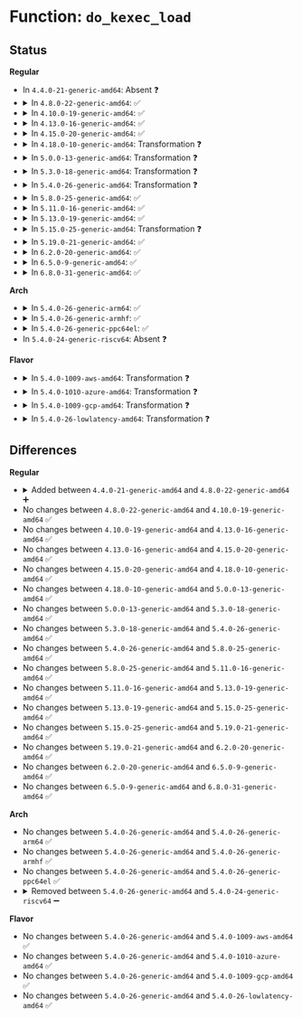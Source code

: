 # Function: <code>do_kexec_load</code>

## Status
<b>Regular</b>
<ul>
<li>
In <code>4.4.0-21-generic-amd64</code>: Absent ❓
</li>
<li>
<details>
<summary>In <code>4.8.0-22-generic-amd64</code>: ✅</summary>

```c
int do_kexec_load(long unsigned int entry, long unsigned int nr_segments, struct kexec_segment * segments, long unsigned int flags)
```

```json
{
  "name": "do_kexec_load",
  "collision_type": "Unique Static",
  "inline_type": "No",
  "funcs": [
    {
      "addr": 18446744071579981536,
      "name": "do_kexec_load",
      "external": false,
      "loc": "kernel/kexec.c:108",
      "file": "kernel/kexec.c",
      "inline": "seen, unknown",
      "caller_inline": [],
      "caller_func": [
        "kernel/kexec.c:compat_SyS_kexec_load"
      ]
    }
  ],
  "symbols": [
    {
      "addr": 18446744071579981536,
      "name": "do_kexec_load",
      "section": ".text",
      "bind": "STB_LOCAL",
      "size": 606
    }
  ]
}
```
</details>
</li>
<li>
<details>
<summary>In <code>4.10.0-19-generic-amd64</code>: ✅</summary>

```c
int do_kexec_load(long unsigned int entry, long unsigned int nr_segments, struct kexec_segment * segments, long unsigned int flags)
```

```json
{
  "name": "do_kexec_load",
  "collision_type": "Unique Static",
  "inline_type": "No",
  "funcs": [
    {
      "addr": 18446744071580012032,
      "name": "do_kexec_load",
      "external": false,
      "loc": "kernel/kexec.c:108",
      "file": "kernel/kexec.c",
      "inline": "seen, unknown",
      "caller_inline": [],
      "caller_func": [
        "kernel/kexec.c:compat_SyS_kexec_load"
      ]
    }
  ],
  "symbols": [
    {
      "addr": 18446744071580012032,
      "name": "do_kexec_load",
      "section": ".text",
      "bind": "STB_LOCAL",
      "size": 606
    }
  ]
}
```
</details>
</li>
<li>
<details>
<summary>In <code>4.13.0-16-generic-amd64</code>: ✅</summary>

```c
int do_kexec_load(long unsigned int entry, long unsigned int nr_segments, struct kexec_segment * segments, long unsigned int flags)
```

```json
{
  "name": "do_kexec_load",
  "collision_type": "Unique Static",
  "inline_type": "No",
  "funcs": [
    {
      "addr": 18446744071580019248,
      "name": "do_kexec_load",
      "external": false,
      "loc": "kernel/kexec.c:107",
      "file": "kernel/kexec.c",
      "inline": "seen, unknown",
      "caller_inline": [],
      "caller_func": [
        "kernel/kexec.c:compat_SyS_kexec_load"
      ]
    }
  ],
  "symbols": [
    {
      "addr": 18446744071580019248,
      "name": "do_kexec_load",
      "section": ".text",
      "bind": "STB_LOCAL",
      "size": 624
    }
  ]
}
```
</details>
</li>
<li>
<details>
<summary>In <code>4.15.0-20-generic-amd64</code>: ✅</summary>

```c
int do_kexec_load(long unsigned int entry, long unsigned int nr_segments, struct kexec_segment * segments, long unsigned int flags)
```

```json
{
  "name": "do_kexec_load",
  "collision_type": "Unique Static",
  "inline_type": "No",
  "funcs": [
    {
      "addr": 18446744071580066192,
      "name": "do_kexec_load",
      "external": false,
      "loc": "kernel/kexec.c:107",
      "file": "kernel/kexec.c",
      "inline": "seen, unknown",
      "caller_inline": [],
      "caller_func": [
        "kernel/kexec.c:compat_SyS_kexec_load"
      ]
    }
  ],
  "symbols": [
    {
      "addr": 18446744071580066192,
      "name": "do_kexec_load",
      "section": ".text",
      "bind": "STB_LOCAL",
      "size": 624
    }
  ]
}
```
</details>
</li>
<li>
<details>
<summary>In <code>4.18.0-10-generic-amd64</code>: Transformation ❓</summary>

```c
int do_kexec_load(long unsigned int entry, long unsigned int nr_segments, struct kexec_segment * segments, long unsigned int flags)
```

```json
{
  "name": "do_kexec_load",
  "collision_type": "Unique Static",
  "inline_type": "No",
  "funcs": [
    {
      "addr": 0,
      "name": "do_kexec_load",
      "external": false,
      "loc": "kernel/kexec.c:107",
      "file": "kernel/kexec.c",
      "inline": "seen, unknown",
      "caller_inline": [],
      "caller_func": [
        "kernel/kexec.c:__x32_compat_sys_kexec_load",
        "kernel/kexec.c:__ia32_compat_sys_kexec_load",
        "kernel/kexec.c:__ia32_sys_kexec_load",
        "kernel/kexec.c:__x64_sys_kexec_load"
      ]
    }
  ],
  "symbols": [
    {
      "addr": 18446744071580123376,
      "name": "do_kexec_load",
      "section": ".text",
      "bind": "STB_LOCAL",
      "size": 568
    },
    {
      "addr": 18446744071580125230,
      "name": "do_kexec_load.cold.0",
      "section": ".text",
      "bind": "STB_LOCAL",
      "size": 74
    }
  ]
}
```
</details>
</li>
<li>
<details>
<summary>In <code>5.0.0-13-generic-amd64</code>: Transformation ❓</summary>

```c
int do_kexec_load(long unsigned int entry, long unsigned int nr_segments, struct kexec_segment * segments, long unsigned int flags)
```

```json
{
  "name": "do_kexec_load",
  "collision_type": "Unique Static",
  "inline_type": "No",
  "funcs": [
    {
      "addr": 0,
      "name": "do_kexec_load",
      "external": false,
      "loc": "kernel/kexec.c:108",
      "file": "kernel/kexec.c",
      "inline": "seen, unknown",
      "caller_inline": [],
      "caller_func": [
        "kernel/kexec.c:__x32_compat_sys_kexec_load",
        "kernel/kexec.c:__ia32_compat_sys_kexec_load",
        "kernel/kexec.c:__ia32_sys_kexec_load",
        "kernel/kexec.c:__x64_sys_kexec_load"
      ]
    }
  ],
  "symbols": [
    {
      "addr": 18446744071580170512,
      "name": "do_kexec_load",
      "section": ".text",
      "bind": "STB_LOCAL",
      "size": 568
    },
    {
      "addr": 18446744071580172487,
      "name": "do_kexec_load.cold.2",
      "section": ".text",
      "bind": "STB_LOCAL",
      "size": 74
    }
  ]
}
```
</details>
</li>
<li>
<details>
<summary>In <code>5.3.0-18-generic-amd64</code>: Transformation ❓</summary>

```c
int do_kexec_load(long unsigned int entry, long unsigned int nr_segments, struct kexec_segment * segments, long unsigned int flags)
```

```json
{
  "name": "do_kexec_load",
  "collision_type": "Unique Static",
  "inline_type": "No",
  "funcs": [
    {
      "addr": 0,
      "name": "do_kexec_load",
      "external": false,
      "loc": "kernel/kexec.c:106",
      "file": "kernel/kexec.c",
      "inline": "seen, unknown",
      "caller_inline": [],
      "caller_func": [
        "kernel/kexec.c:__x32_compat_sys_kexec_load",
        "kernel/kexec.c:__ia32_compat_sys_kexec_load",
        "kernel/kexec.c:__ia32_sys_kexec_load",
        "kernel/kexec.c:__x64_sys_kexec_load"
      ]
    }
  ],
  "symbols": [
    {
      "addr": 18446744071580216432,
      "name": "do_kexec_load",
      "section": ".text",
      "bind": "STB_LOCAL",
      "size": 561
    },
    {
      "addr": 18446744071580218409,
      "name": "do_kexec_load.cold",
      "section": ".text",
      "bind": "STB_LOCAL",
      "size": 74
    }
  ]
}
```
</details>
</li>
<li>
<details>
<summary>In <code>5.4.0-26-generic-amd64</code>: Transformation ❓</summary>

```c
int do_kexec_load(long unsigned int entry, long unsigned int nr_segments, struct kexec_segment * segments, long unsigned int flags)
```

```json
{
  "name": "do_kexec_load",
  "collision_type": "Unique Static",
  "inline_type": "No",
  "funcs": [
    {
      "addr": 0,
      "name": "do_kexec_load",
      "external": false,
      "loc": "kernel/kexec.c:106",
      "file": "kernel/kexec.c",
      "inline": "seen, unknown",
      "caller_inline": [],
      "caller_func": [
        "kernel/kexec.c:__x32_compat_sys_kexec_load",
        "kernel/kexec.c:__ia32_compat_sys_kexec_load",
        "kernel/kexec.c:__ia32_sys_kexec_load",
        "kernel/kexec.c:__x64_sys_kexec_load"
      ]
    }
  ],
  "symbols": [
    {
      "addr": 18446744071580264832,
      "name": "do_kexec_load",
      "section": ".text",
      "bind": "STB_LOCAL",
      "size": 593
    },
    {
      "addr": 18446744071580266770,
      "name": "do_kexec_load.cold",
      "section": ".text",
      "bind": "STB_LOCAL",
      "size": 74
    }
  ]
}
```
</details>
</li>
<li>
<details>
<summary>In <code>5.8.0-25-generic-amd64</code>: ✅</summary>

```c
int do_kexec_load(long unsigned int entry, long unsigned int nr_segments, struct kexec_segment * segments, long unsigned int flags)
```

```json
{
  "name": "do_kexec_load",
  "collision_type": "Unique Static",
  "inline_type": "No",
  "funcs": [
    {
      "addr": 18446744071580334272,
      "name": "do_kexec_load",
      "external": false,
      "loc": "kernel/kexec.c:106",
      "file": "kernel/kexec.c",
      "inline": "seen, unknown",
      "caller_inline": [],
      "caller_func": [
        "kernel/kexec.c:__x32_compat_sys_kexec_load",
        "kernel/kexec.c:__ia32_compat_sys_kexec_load",
        "kernel/kexec.c:__ia32_sys_kexec_load",
        "kernel/kexec.c:__x64_sys_kexec_load"
      ]
    }
  ],
  "symbols": [
    {
      "addr": 18446744071580334272,
      "name": "do_kexec_load",
      "section": ".text",
      "bind": "STB_LOCAL",
      "size": 392
    }
  ]
}
```
</details>
</li>
<li>
<details>
<summary>In <code>5.11.0-16-generic-amd64</code>: ✅</summary>

```c
int do_kexec_load(long unsigned int entry, long unsigned int nr_segments, struct kexec_segment * segments, long unsigned int flags)
```

```json
{
  "name": "do_kexec_load",
  "collision_type": "Unique Static",
  "inline_type": "No",
  "funcs": [
    {
      "addr": 18446744071580319664,
      "name": "do_kexec_load",
      "external": false,
      "loc": "kernel/kexec.c:106",
      "file": "kernel/kexec.c",
      "inline": "seen, unknown",
      "caller_inline": [],
      "caller_func": [
        "kernel/kexec.c:__x32_compat_sys_kexec_load",
        "kernel/kexec.c:__ia32_compat_sys_kexec_load",
        "kernel/kexec.c:__ia32_sys_kexec_load",
        "kernel/kexec.c:__x64_sys_kexec_load"
      ]
    }
  ],
  "symbols": [
    {
      "addr": 18446744071580319664,
      "name": "do_kexec_load",
      "section": ".text",
      "bind": "STB_LOCAL",
      "size": 392
    }
  ]
}
```
</details>
</li>
<li>
<details>
<summary>In <code>5.13.0-19-generic-amd64</code>: ✅</summary>

```c
int do_kexec_load(long unsigned int entry, long unsigned int nr_segments, struct kexec_segment * segments, long unsigned int flags)
```

```json
{
  "name": "do_kexec_load",
  "collision_type": "Unique Static",
  "inline_type": "No",
  "funcs": [
    {
      "addr": 18446744071580323152,
      "name": "do_kexec_load",
      "external": false,
      "loc": "kernel/kexec.c:106",
      "file": "kernel/kexec.c",
      "inline": "seen, unknown",
      "caller_inline": [],
      "caller_func": [
        "kernel/kexec.c:__x32_compat_sys_kexec_load",
        "kernel/kexec.c:__ia32_compat_sys_kexec_load",
        "kernel/kexec.c:__ia32_sys_kexec_load",
        "kernel/kexec.c:__x64_sys_kexec_load"
      ]
    }
  ],
  "symbols": [
    {
      "addr": 18446744071580323152,
      "name": "do_kexec_load",
      "section": ".text",
      "bind": "STB_LOCAL",
      "size": 391
    }
  ]
}
```
</details>
</li>
<li>
<details>
<summary>In <code>5.15.0-25-generic-amd64</code>: Transformation ❓</summary>

```c
int do_kexec_load(long unsigned int entry, long unsigned int nr_segments, struct kexec_segment * segments, long unsigned int flags)
```

```json
{
  "name": "do_kexec_load",
  "collision_type": "Unique Static",
  "inline_type": "No",
  "funcs": [
    {
      "addr": 0,
      "name": "do_kexec_load",
      "external": false,
      "loc": "kernel/kexec.c:87",
      "file": "kernel/kexec.c",
      "inline": "seen, unknown",
      "caller_inline": [],
      "caller_func": [
        "kernel/kexec.c:__do_compat_sys_kexec_load",
        "kernel/kexec.c:__ia32_sys_kexec_load",
        "kernel/kexec.c:__x64_sys_kexec_load"
      ]
    }
  ],
  "symbols": [
    {
      "addr": 18446744071580477808,
      "name": "do_kexec_load",
      "section": ".text",
      "bind": "STB_LOCAL",
      "size": 658
    },
    {
      "addr": 18446744071592160415,
      "name": "do_kexec_load.cold",
      "section": ".text",
      "bind": "STB_LOCAL",
      "size": 74
    }
  ]
}
```
</details>
</li>
<li>
<details>
<summary>In <code>5.19.0-21-generic-amd64</code>: ✅</summary>

```c
int do_kexec_load(long unsigned int entry, long unsigned int nr_segments, struct kexec_segment * segments, long unsigned int flags)
```

```json
{
  "name": "do_kexec_load",
  "collision_type": "Unique Static",
  "inline_type": "No",
  "funcs": [
    {
      "addr": 18446744071580672288,
      "name": "do_kexec_load",
      "external": false,
      "loc": "kernel/kexec.c:87",
      "file": "kernel/kexec.c",
      "inline": "seen, unknown",
      "caller_inline": [],
      "caller_func": [
        "kernel/kexec.c:__do_compat_sys_kexec_load",
        "kernel/kexec.c:__ia32_sys_kexec_load",
        "kernel/kexec.c:__x64_sys_kexec_load"
      ]
    }
  ],
  "symbols": [
    {
      "addr": 18446744071580672288,
      "name": "do_kexec_load",
      "section": ".text",
      "bind": "STB_LOCAL",
      "size": 507
    }
  ]
}
```
</details>
</li>
<li>
<details>
<summary>In <code>6.2.0-20-generic-amd64</code>: ✅</summary>

```c
int do_kexec_load(long unsigned int entry, long unsigned int nr_segments, struct kexec_segment * segments, long unsigned int flags)
```

```json
{
  "name": "do_kexec_load",
  "collision_type": "Unique Static",
  "inline_type": "No",
  "funcs": [
    {
      "addr": 18446744071580942848,
      "name": "do_kexec_load",
      "external": false,
      "loc": "kernel/kexec.c:87",
      "file": "kernel/kexec.c",
      "inline": "seen, unknown",
      "caller_inline": [],
      "caller_func": [
        "kernel/kexec.c:__do_compat_sys_kexec_load",
        "kernel/kexec.c:__ia32_sys_kexec_load",
        "kernel/kexec.c:__x64_sys_kexec_load"
      ]
    }
  ],
  "symbols": [
    {
      "addr": 18446744071580942848,
      "name": "do_kexec_load",
      "section": ".text",
      "bind": "STB_LOCAL",
      "size": 503
    }
  ]
}
```
</details>
</li>
<li>
<details>
<summary>In <code>6.5.0-9-generic-amd64</code>: ✅</summary>

```c
int do_kexec_load(long unsigned int entry, long unsigned int nr_segments, struct kexec_segment * segments, long unsigned int flags)
```

```json
{
  "name": "do_kexec_load",
  "collision_type": "Unique Static",
  "inline_type": "No",
  "funcs": [
    {
      "addr": 18446744071581029984,
      "name": "do_kexec_load",
      "external": false,
      "loc": "kernel/kexec.c:87",
      "file": "kernel/kexec.c",
      "inline": "seen, unknown",
      "caller_inline": [],
      "caller_func": [
        "kernel/kexec.c:__do_compat_sys_kexec_load",
        "kernel/kexec.c:__ia32_sys_kexec_load",
        "kernel/kexec.c:__x64_sys_kexec_load"
      ]
    }
  ],
  "symbols": [
    {
      "addr": 18446744071581029984,
      "name": "do_kexec_load",
      "section": ".text",
      "bind": "STB_LOCAL",
      "size": 503
    }
  ]
}
```
</details>
</li>
<li>
<details>
<summary>In <code>6.8.0-31-generic-amd64</code>: ✅</summary>

```c
int do_kexec_load(long unsigned int entry, long unsigned int nr_segments, struct kexec_segment * segments, long unsigned int flags)
```

```json
{
  "name": "do_kexec_load",
  "collision_type": "Unique Static",
  "inline_type": "No",
  "funcs": [
    {
      "addr": 18446744071581128192,
      "name": "do_kexec_load",
      "external": false,
      "loc": "kernel/kexec.c:87",
      "file": "kernel/kexec.c",
      "inline": "seen, unknown",
      "caller_inline": [],
      "caller_func": [
        "kernel/kexec.c:__do_compat_sys_kexec_load",
        "kernel/kexec.c:__ia32_sys_kexec_load",
        "kernel/kexec.c:__x64_sys_kexec_load"
      ]
    }
  ],
  "symbols": [
    {
      "addr": 18446744071581128192,
      "name": "do_kexec_load",
      "section": ".text",
      "bind": "STB_LOCAL",
      "size": 516
    }
  ]
}
```
</details>
</li>
</ul>
<b>Arch</b>
<ul>
<li>
<details>
<summary>In <code>5.4.0-26-generic-arm64</code>: ✅</summary>

```c
int do_kexec_load(long unsigned int entry, long unsigned int nr_segments, struct kexec_segment * segments, long unsigned int flags)
```

```json
{
  "name": "do_kexec_load",
  "collision_type": "Unique Static",
  "inline_type": "No",
  "funcs": [
    {
      "addr": 18446603336491507768,
      "name": "do_kexec_load",
      "external": false,
      "loc": "kernel/kexec.c:106",
      "file": "kernel/kexec.c",
      "inline": "seen, unknown",
      "caller_inline": [],
      "caller_func": [
        "kernel/kexec.c:__arm64_compat_sys_kexec_load",
        "kernel/kexec.c:__arm64_sys_kexec_load"
      ]
    }
  ],
  "symbols": [
    {
      "addr": 18446603336491507768,
      "name": "do_kexec_load",
      "section": ".text",
      "bind": "STB_LOCAL",
      "size": 724
    }
  ]
}
```
</details>
</li>
<li>
<details>
<summary>In <code>5.4.0-26-generic-armhf</code>: ✅</summary>

```c
int do_kexec_load(long unsigned int entry, long unsigned int nr_segments, struct kexec_segment * segments, long unsigned int flags)
```

```json
{
  "name": "do_kexec_load",
  "collision_type": "Unique Static",
  "inline_type": "No",
  "funcs": [
    {
      "addr": 3225488924,
      "name": "do_kexec_load",
      "external": false,
      "loc": "kernel/kexec.c:106",
      "file": "kernel/kexec.c",
      "inline": "seen, unknown",
      "caller_inline": [],
      "caller_func": [
        "kernel/kexec.c:__se_sys_kexec_load"
      ]
    }
  ],
  "symbols": [
    {
      "addr": 3225488924,
      "name": "do_kexec_load",
      "section": ".text",
      "bind": "STB_LOCAL",
      "size": 952
    }
  ]
}
```
</details>
</li>
<li>
<details>
<summary>In <code>5.4.0-26-generic-ppc64el</code>: ✅</summary>

```c
int do_kexec_load(long unsigned int entry, long unsigned int nr_segments, struct kexec_segment * segments, long unsigned int flags)
```

```json
{
  "name": "do_kexec_load",
  "collision_type": "Unique Static",
  "inline_type": "No",
  "funcs": [
    {
      "addr": 13835058055284468224,
      "name": "do_kexec_load",
      "external": false,
      "loc": "kernel/kexec.c:106",
      "file": "kernel/kexec.c",
      "inline": "seen, unknown",
      "caller_inline": [],
      "caller_func": [
        "kernel/kexec.c:__se_compat_sys_kexec_load",
        "kernel/kexec.c:__se_sys_kexec_load"
      ]
    }
  ],
  "symbols": [
    {
      "addr": 13835058055284468224,
      "name": "do_kexec_load",
      "section": ".text",
      "bind": "STB_LOCAL",
      "size": 1060
    }
  ]
}
```
</details>
</li>
<li>
In <code>5.4.0-24-generic-riscv64</code>: Absent ❓
</li>
</ul>
<b>Flavor</b>
<ul>
<li>
<details>
<summary>In <code>5.4.0-1009-aws-amd64</code>: Transformation ❓</summary>

```c
int do_kexec_load(long unsigned int entry, long unsigned int nr_segments, struct kexec_segment * segments, long unsigned int flags)
```

```json
{
  "name": "do_kexec_load",
  "collision_type": "Unique Static",
  "inline_type": "No",
  "funcs": [
    {
      "addr": 0,
      "name": "do_kexec_load",
      "external": false,
      "loc": "kernel/kexec.c:106",
      "file": "kernel/kexec.c",
      "inline": "seen, unknown",
      "caller_inline": [],
      "caller_func": [
        "kernel/kexec.c:__x32_compat_sys_kexec_load",
        "kernel/kexec.c:__ia32_compat_sys_kexec_load",
        "kernel/kexec.c:__ia32_sys_kexec_load",
        "kernel/kexec.c:__x64_sys_kexec_load"
      ]
    }
  ],
  "symbols": [
    {
      "addr": 18446744071580233632,
      "name": "do_kexec_load",
      "section": ".text",
      "bind": "STB_LOCAL",
      "size": 593
    },
    {
      "addr": 18446744071580235570,
      "name": "do_kexec_load.cold",
      "section": ".text",
      "bind": "STB_LOCAL",
      "size": 74
    }
  ]
}
```
</details>
</li>
<li>
<details>
<summary>In <code>5.4.0-1010-azure-amd64</code>: Transformation ❓</summary>

```c
int do_kexec_load(long unsigned int entry, long unsigned int nr_segments, struct kexec_segment * segments, long unsigned int flags)
```

```json
{
  "name": "do_kexec_load",
  "collision_type": "Unique Static",
  "inline_type": "No",
  "funcs": [
    {
      "addr": 0,
      "name": "do_kexec_load",
      "external": false,
      "loc": "kernel/kexec.c:106",
      "file": "kernel/kexec.c",
      "inline": "seen, unknown",
      "caller_inline": [],
      "caller_func": [
        "kernel/kexec.c:__x32_compat_sys_kexec_load",
        "kernel/kexec.c:__ia32_compat_sys_kexec_load",
        "kernel/kexec.c:__ia32_sys_kexec_load",
        "kernel/kexec.c:__x64_sys_kexec_load"
      ]
    }
  ],
  "symbols": [
    {
      "addr": 18446744071580181184,
      "name": "do_kexec_load",
      "section": ".text",
      "bind": "STB_LOCAL",
      "size": 593
    },
    {
      "addr": 18446744071580183122,
      "name": "do_kexec_load.cold",
      "section": ".text",
      "bind": "STB_LOCAL",
      "size": 74
    }
  ]
}
```
</details>
</li>
<li>
<details>
<summary>In <code>5.4.0-1009-gcp-amd64</code>: Transformation ❓</summary>

```c
int do_kexec_load(long unsigned int entry, long unsigned int nr_segments, struct kexec_segment * segments, long unsigned int flags)
```

```json
{
  "name": "do_kexec_load",
  "collision_type": "Unique Static",
  "inline_type": "No",
  "funcs": [
    {
      "addr": 0,
      "name": "do_kexec_load",
      "external": false,
      "loc": "kernel/kexec.c:106",
      "file": "kernel/kexec.c",
      "inline": "seen, unknown",
      "caller_inline": [],
      "caller_func": [
        "kernel/kexec.c:__x32_compat_sys_kexec_load",
        "kernel/kexec.c:__ia32_compat_sys_kexec_load",
        "kernel/kexec.c:__ia32_sys_kexec_load",
        "kernel/kexec.c:__x64_sys_kexec_load"
      ]
    }
  ],
  "symbols": [
    {
      "addr": 18446744071580225104,
      "name": "do_kexec_load",
      "section": ".text",
      "bind": "STB_LOCAL",
      "size": 593
    },
    {
      "addr": 18446744071580227042,
      "name": "do_kexec_load.cold",
      "section": ".text",
      "bind": "STB_LOCAL",
      "size": 74
    }
  ]
}
```
</details>
</li>
<li>
<details>
<summary>In <code>5.4.0-26-lowlatency-amd64</code>: Transformation ❓</summary>

```c
int do_kexec_load(long unsigned int entry, long unsigned int nr_segments, struct kexec_segment * segments, long unsigned int flags)
```

```json
{
  "name": "do_kexec_load",
  "collision_type": "Unique Static",
  "inline_type": "No",
  "funcs": [
    {
      "addr": 0,
      "name": "do_kexec_load",
      "external": false,
      "loc": "kernel/kexec.c:106",
      "file": "kernel/kexec.c",
      "inline": "seen, unknown",
      "caller_inline": [],
      "caller_func": [
        "kernel/kexec.c:__x32_compat_sys_kexec_load",
        "kernel/kexec.c:__ia32_compat_sys_kexec_load",
        "kernel/kexec.c:__ia32_sys_kexec_load",
        "kernel/kexec.c:__x64_sys_kexec_load"
      ]
    }
  ],
  "symbols": [
    {
      "addr": 18446744071580277872,
      "name": "do_kexec_load",
      "section": ".text",
      "bind": "STB_LOCAL",
      "size": 593
    },
    {
      "addr": 18446744071580279810,
      "name": "do_kexec_load.cold",
      "section": ".text",
      "bind": "STB_LOCAL",
      "size": 74
    }
  ]
}
```
</details>
</li>
</ul>

## Differences
<b>Regular</b>
<ul>
<li>
<details>
<summary>Added between <code>4.4.0-21-generic-amd64</code> and <code>4.8.0-22-generic-amd64</code> ➕</summary>

```c
int do_kexec_load(long unsigned int entry, long unsigned int nr_segments, struct kexec_segment * segments, long unsigned int flags)
```
</details>
</li>
<li>
No changes between <code>4.8.0-22-generic-amd64</code> and <code>4.10.0-19-generic-amd64</code> ✅
</li>
<li>
No changes between <code>4.10.0-19-generic-amd64</code> and <code>4.13.0-16-generic-amd64</code> ✅
</li>
<li>
No changes between <code>4.13.0-16-generic-amd64</code> and <code>4.15.0-20-generic-amd64</code> ✅
</li>
<li>
No changes between <code>4.15.0-20-generic-amd64</code> and <code>4.18.0-10-generic-amd64</code> ✅
</li>
<li>
No changes between <code>4.18.0-10-generic-amd64</code> and <code>5.0.0-13-generic-amd64</code> ✅
</li>
<li>
No changes between <code>5.0.0-13-generic-amd64</code> and <code>5.3.0-18-generic-amd64</code> ✅
</li>
<li>
No changes between <code>5.3.0-18-generic-amd64</code> and <code>5.4.0-26-generic-amd64</code> ✅
</li>
<li>
No changes between <code>5.4.0-26-generic-amd64</code> and <code>5.8.0-25-generic-amd64</code> ✅
</li>
<li>
No changes between <code>5.8.0-25-generic-amd64</code> and <code>5.11.0-16-generic-amd64</code> ✅
</li>
<li>
No changes between <code>5.11.0-16-generic-amd64</code> and <code>5.13.0-19-generic-amd64</code> ✅
</li>
<li>
No changes between <code>5.13.0-19-generic-amd64</code> and <code>5.15.0-25-generic-amd64</code> ✅
</li>
<li>
No changes between <code>5.15.0-25-generic-amd64</code> and <code>5.19.0-21-generic-amd64</code> ✅
</li>
<li>
No changes between <code>5.19.0-21-generic-amd64</code> and <code>6.2.0-20-generic-amd64</code> ✅
</li>
<li>
No changes between <code>6.2.0-20-generic-amd64</code> and <code>6.5.0-9-generic-amd64</code> ✅
</li>
<li>
No changes between <code>6.5.0-9-generic-amd64</code> and <code>6.8.0-31-generic-amd64</code> ✅
</li>
</ul>
<b>Arch</b>
<ul>
<li>
No changes between <code>5.4.0-26-generic-amd64</code> and <code>5.4.0-26-generic-arm64</code> ✅
</li>
<li>
No changes between <code>5.4.0-26-generic-amd64</code> and <code>5.4.0-26-generic-armhf</code> ✅
</li>
<li>
No changes between <code>5.4.0-26-generic-amd64</code> and <code>5.4.0-26-generic-ppc64el</code> ✅
</li>
<li>
<details>
<summary>Removed between <code>5.4.0-26-generic-amd64</code> and <code>5.4.0-24-generic-riscv64</code> ➖</summary>

```c
int do_kexec_load(long unsigned int entry, long unsigned int nr_segments, struct kexec_segment * segments, long unsigned int flags)
```
</details>
</li>
</ul>
<b>Flavor</b>
<ul>
<li>
No changes between <code>5.4.0-26-generic-amd64</code> and <code>5.4.0-1009-aws-amd64</code> ✅
</li>
<li>
No changes between <code>5.4.0-26-generic-amd64</code> and <code>5.4.0-1010-azure-amd64</code> ✅
</li>
<li>
No changes between <code>5.4.0-26-generic-amd64</code> and <code>5.4.0-1009-gcp-amd64</code> ✅
</li>
<li>
No changes between <code>5.4.0-26-generic-amd64</code> and <code>5.4.0-26-lowlatency-amd64</code> ✅
</li>
</ul>
